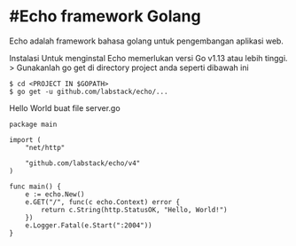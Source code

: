 <h1>#Echo framework Golang</h1>
Echo adalah framework bahasa golang untuk pengembangan aplikasi web.

Instalasi
Untuk menginstal Echo memerlukan versi Go v1.13 atau lebih tinggi. > Gunakanlah go get di directory project anda seperti dibawah ini

	$ cd <PROJECT IN $GOPATH>
	$ go get -u github.com/labstack/echo/...
Hello World
buat file server.go

	package main

	import (
		"net/http"
	
		"github.com/labstack/echo/v4"
	)

	func main() {
		e := echo.New()
		e.GET("/", func(c echo.Context) error {
			return c.String(http.StatusOK, "Hello, World!")
		})
		e.Logger.Fatal(e.Start(":2004"))
	}